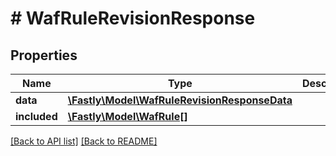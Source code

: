 # # WafRuleRevisionResponse

## Properties

Name | Type | Description | Notes
------------ | ------------- | ------------- | -------------
**data** | [**\Fastly\Model\WafRuleRevisionResponseData**](WafRuleRevisionResponseData.md) |  | [optional] 
**included** | [**\Fastly\Model\WafRule[]**](WafRule.md) |  | [optional] 


[[Back to API list]](../../README.md#endpoints) [[Back to README]](../../README.md)
